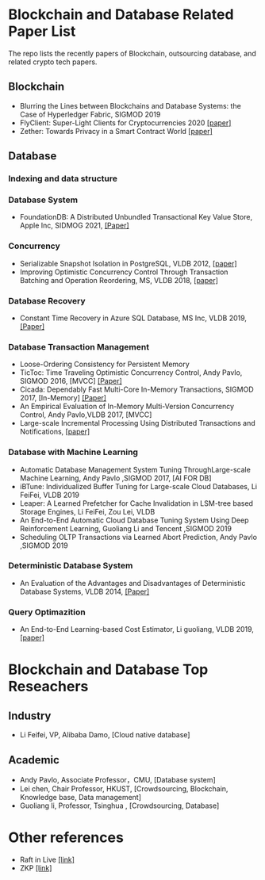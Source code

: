# Blockchain and Database Related Paper List
The repo lists the recently papers of Blockchain, outsourcing database, and related crypto tech papers.

## Blockchain
- Blurring the Lines between Blockchains and Database Systems: the Case of Hyperledger Fabric, SIGMOD 2019
- FlyClient: Super-Light Clients for Cryptocurrencies 2020 [[paper]](https://eprint.iacr.org/2019/226.pdf)
- Zether: Towards Privacy in a Smart Contract World [[paper]](https://crypto.stanford.edu/~buenz/papers/zether.pdf)

## Database 

### Indexing and data structure


### Database System
- FoundationDB: A Distributed Unbundled Transactional Key Value Store, Apple Inc, SIDMOG 2021, [[Paper]](https://www.foundationdb.org/files/fdb-paper.pdf)

### Concurrency
- Serializable Snapshot Isolation in PostgreSQL, VLDB 2012, [[paper]](https://drkp.net/papers/ssi-vldb12.pdf)
- Improving Optimistic Concurrency Control Through Transaction Batching and Operation Reordering, MS, VLDB 2018, [[paper]](http://www.vldb.org/pvldb/vol12/p169-ding.pdf)

### Database Recovery
- Constant Time Recovery in Azure SQL Database, MS Inc, VLDB 2019, [[Paper]](https://www.microsoft.com/en-us/research/uploads/prod/2019/06/p700-antonopoulos.pdf)

### Database Transaction Management
- Loose-Ordering Consistency for Persistent Memory
- TicToc: Time Traveling Optimistic Concurrency Control, Andy Pavlo, SIGMOD 2016, [MVCC] [[Paper]](https://people.csail.mit.edu/devadas/pubs/tictoc.pdf)
- Cicada: Dependably Fast Multi-Core In-Memory Transactions, SIGMOD 2017, [In-Memory] [[Paper]](https://15721.courses.cs.cmu.edu/spring2018/papers/06-mvcc2/lim-sigmod2017.pdf)
- An Empirical Evaluation of In-Memory Multi-Version Concurrency Control, Andy Pavlo,VLDB 2017, [MVCC]
- Large-scale Incremental Processing Using Distributed Transactions and Notifications, [[paper]](https://storage.googleapis.com/pub-tools-public-publication-data/pdf/36726.pdf)

### Database with Machine Learning
- Automatic Database Management System Tuning ThroughLarge-scale Machine Learning, Andy Pavlo ,SIGMOD 2017, [AI FOR DB]
- iBTune: Individualized Buffer Tuning for Large-scale Cloud Databases, Li FeiFei, VLDB 2019
- Leaper: A Learned Prefetcher for Cache Invalidation in LSM-tree based Storage Engines, Li FeiFei, Zou Lei, VLDB
- An End-to-End Automatic Cloud Database Tuning System Using Deep Reinforcement Learning, Guoliang Li and Tencent ,SIGMOD 2019
- Scheduling OLTP Transactions via Learned Abort Prediction, Andy Pavlo ,SIGMOD 2019

### Deterministic Database System
- An Evaluation of the Advantages and Disadvantages of Deterministic Database Systems, VLDB 2014, [[Paper]](https://dl-acm-org.lib.ezproxy.ust.hk/doi/pdf/10.14778/2732951.2732955)

### Query Optimazition
- An End-to-End Learning-based Cost Estimator, Li guoliang, VLDB 2019, [[paper]](https://15721.courses.cs.cmu.edu/spring2020/papers/22-costmodels/p307-sun.pdf)

# Blockchain and Database Top Reseachers

## Industry
- Li Feifei, VP, Alibaba Damo, [Cloud native database]

## Academic
- Andy Pavlo, Associate Professor，CMU, [Database system]
- Lei chen, Chair Professor, HKUST, [Crowdsourcing, Blockchain, Knowledge base, Data management]
- Guoliang li, Professor, Tsinghua , [Crowdsourcing, Database]

# Other references
- Raft in Live [[link]](http://thesecretlivesofdata.com/raft/)
- ZKP [[link]](http://www.zeroknowledgeblog.com/)
